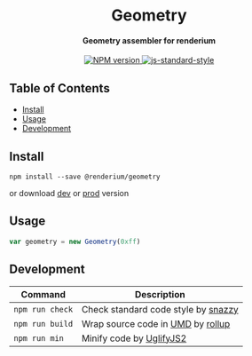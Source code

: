 <h1 align="center">Geometry</h1>
<h4 align="center">Geometry assembler for renderium</h4>
<p align="center">
  <a href="https://www.npmjs.com/package/@renderium/geometry" target="_blank">
    <img src="https://img.shields.io/npm/v/@renderium/geometry.svg" alt="NPM version" target="_blank"></img>
  </a>
  <a href="https://github.com/feross/standard" target="_blank">
    <img src="https://img.shields.io/badge/code%20style-standard-brightgreen.svg?style=flat" alt="js-standard-style"/>
  </a>
</p>

## Table of Contents

- [Install](#install)
- [Usage](#usage)
- [Development](#development)

## Install

```
npm install --save @renderium/geometry
```

or download [dev](https://unpkg.com/@renderium/geometry/dist/geometry.umd.js) or [prod](https://unpkg.com/@renderium/geometry/dist/geometry.min.js) version

## Usage

```js
var geometry = new Geometry(0xff)
```

## Development

Command | Description
------- | -----------
`npm run check` | Check standard code style by [snazzy](https://www.npmjs.com/package/snazzy)
`npm run build` | Wrap source code in [UMD](https://github.com/umdjs/umd) by [rollup](http://rollupjs.org/)
`npm run min` | Minify code by [UglifyJS2](https://github.com/mishoo/UglifyJS2)
